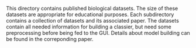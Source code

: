 This directory contains published biological datasets. The size of these datasets are appropriate for educational purposes. Each subdirectory contains a collection of datasets and its associated paper. The datasets contain all needed information for building a classier, but need some preprocessing before being fed to the GUI. Details about model building can be found in the correponding paper. 
